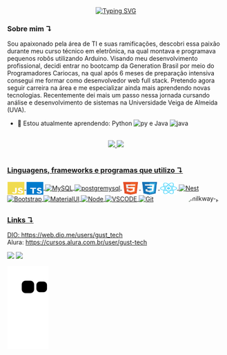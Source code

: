 <div align="center">
<a href="https://git.io/typing-svg"><img src="https://readme-typing-svg.demolab.com?font=Fira+Code&pause=1000&color=993BC9&width=435&lines=Sejam+todos+bem-vindos+ao+meu+GitHub;Abaixo+algumas+informa%C3%A7%C3%B5es+sobre+mim" alt="Typing SVG" /></a>
</div>

### Sobre mim ↴
Sou apaixonado pela área de TI e suas ramificações, descobri essa paixão durante meu curso técnico em eletrônica, na qual montava e programava pequenos robôs utilizando Arduino. Visando meu desenvolvimento profissional, decidi entrar no bootcamp da Generation Brasil por meio do Programadores Cariocas, na qual após 6 meses de preparação intensiva consegui me formar como desenvolvedor web full stack. Pretendo agora seguir carreira na área e me especializar ainda mais aprendendo novas tecnologias. Recentemente dei mais um passo nessa jornada cursando análise e desenvolvimento de sistemas na Universidade Veiga de Almeida (UVA).
</br>

- 🌱 Estou atualmente aprendendo: Python <img alt="py" height="20" width="20" src="https://cdn.jsdelivr.net/gh/devicons/devicon/icons/python/python-original.svg" /> e Java <img alt="java" height="20" width="20" src="https://cdn.jsdelivr.net/gh/devicons/devicon/icons/java/java-original.svg" />                  

<br>
<div align="center">
  <a href="https://github.com/gust-tech">
  <img height="160em" src="https://github-readme-stats.vercel.app/api?username=gust-tech&show_icons=true&theme=midnight-purple&include_all_commits=true&count_private=true"/>
  <img height="160em" src="https://github-readme-stats.vercel.app/api/top-langs/?username=gust-tech&layout=compact&langs_count=7&theme=midnight-purple"/>
</div>
  
  <div style="display: inline_block"><br>
    
  ### Linguagens, frameworks e programas que utilizo ↴
  
  <img align="center" alt="Js" height="30" width="40" src="https://raw.githubusercontent.com/devicons/devicon/master/icons/javascript/javascript-plain.svg">
  <img align="center" alt="Ts" height="30" width="40" src="https://raw.githubusercontent.com/devicons/devicon/master/icons/typescript/typescript-plain.svg">
  <img align="center" alt="MySQL" height="30" width="40" src="https://cdn.jsdelivr.net/gh/devicons/devicon/icons/mysql/mysql-original.svg">
  <img align="center" alt="postgremysql" height="30" width="40" src="https://cdn.jsdelivr.net/gh/devicons/devicon/icons/postgresql/postgresql-original.svg">
  <img align="center" alt="HTML" height="30" width="40" src="https://raw.githubusercontent.com/devicons/devicon/master/icons/html5/html5-original.svg">
  <img align="center" alt="CSS" height="30" width="40" src="https://raw.githubusercontent.com/devicons/devicon/master/icons/css3/css3-original.svg">
  <img align="center" alt="React" height="30" width="40" src="https://raw.githubusercontent.com/devicons/devicon/master/icons/react/react-original.svg">
  <img align="center" alt="Nest" height="30" width="40" src="https://cdn.jsdelivr.net/gh/devicons/devicon/icons/nestjs/nestjs-plain.svg">
  <img align="center" alt="Bootstrap" height="30" width="40" src="https://upload.wikimedia.org/wikipedia/commons/thumb/b/b2/Bootstrap_logo.svg/512px-Bootstrap_logo.svg.png">
  <img align="center" alt="MaterialUI" height="30" width="40" src="https://cdn.jsdelivr.net/gh/devicons/devicon/icons/materialui/materialui-original.svg">
  <img align="center" alt="Node" height="30" width="40" src="https://cdn.jsdelivr.net/gh/devicons/devicon/icons/nodejs/nodejs-original.svg">  
  <img align="center" alt="VSCODE" height="30" width="40" src="https://cdn.jsdelivr.net/gh/devicons/devicon/icons/vscode/vscode-original.svg">
  <img align="center" alt="Git" height="30" width="40" src="https://cdn.jsdelivr.net/gh/devicons/devicon/icons/git/git-original.svg">
  <img align="right" alt="milkway-pic" height="150" style="border-radius:50px;" src="https://s2.glbimg.com/d7u91U_Sk8_kEJ9L9cRsXIKvHoc=/e.glbimg.com/og/ed/f/original/2015/04/30/pilares-da-criacao.jpg">
</div>

   ##
  
  ### Links ↴
  DIO: https://web.dio.me/users/gust_tech
  </br>
  Alura: https://cursos.alura.com.br/user/gust-tech

  <div> 
  <a href="mailto:agustavo156@gmail.com"><img src="https://img.shields.io/badge/-Gmail-%23333?style=for-the-badge&logo=gmail&logoColor=white" target="_blank"></a>
  <a href="https://www.linkedin.com/in/gust-tech/" target="_blank"><img src="https://img.shields.io/badge/-LinkedIn-%230077B5?style=for-the-badge&logo=linkedin&logoColor=white" target="_blank"></a>
  
  ![Snake animation](https://github.com/gust-tech/gust-tech/blob/output/github-contribution-grid-snake.svg)
 
</div>
